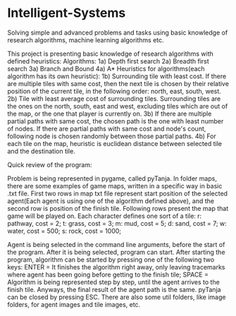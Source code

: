 # Intelligent-Systems
Solving simple and advanced problems and tasks using basic knowledge of research algorithms, machine learning algorithms etc.

This project is presenting basic knowledge of research algorithms with defined heuristics:
Algorithms:
1a) Depth first search
2a) Breadth first search
3a) Branch and Bound
4a) A*
Heuristics for algorithms(each algorithm has its own heuristic):
1b) Surrounding tile with least cost. If there are multiple tiles with same cost, then the next tile is chosen by their relative position of the current tile, in the following order: north, east, south, west.
2b) Tile with least average cost of surrounding tiles. Surrounding tiles are the ones on the north, south, east and west, excluding tiles which are out of the map, or the one
that player is currently on. 
3b) If there are multiple partial paths with same cost, the chosen path is the one with least number of nodes. If there are partial paths with same cost and node's count, 
following node is chosen randomly between those partial paths.
4b) For each tile on the map, heuristic is euclidean distance between selected tile and the destination tile.

Quick review of the program:

Problem is being represented in pygame, called pyTanja. In folder maps, there are some examples of game maps, written in a specific way in basic .txt file. First two rows in map txt file
represent start position of the selected agent(Each agent is using one of the algorithm defined above), and the second row is position of the finish tile. Following rows present 
the map that game will be played on. Each character defines one sort of a tile:
r: pathway, cost = 2;
t: grass, cost = 3;
m: mud, cost = 5;
d: sand, cost = 7;
w: water, cost = 500;
s: rock, cost = 1000;

Agent is being selected in the command line arguments, before the start of the program. After it is being selected, program can start. After starting the program, algorithm can be 
started by pressing one of the following two keys:
ENTER = It finishes the algorithm right away, only leaving tracemarks where agent has been going before getting to the finish tile;
SPACE = Algorithm is being represented step by step, until the agent arrives to the finish tile.
Anyways, the final result of the agent path is the same.
pyTanja can be closed by pressing ESC.
There are also some util folders, like image folders, for agent images and tile images, etc.

